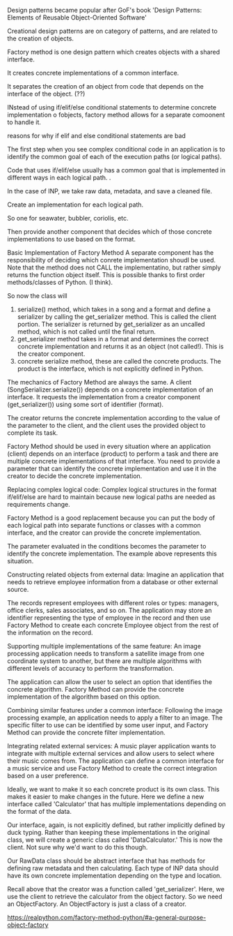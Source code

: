 Design patterns became popular after GoF's book 'Design Patterns: Elements of Reusable Object-Oriented Software'

Creational design patterns are on category of patterns, and are related to the creation of objects.

Factory method is one design pattern which creates objects with a shared interface.

It creates concrete implementations of a common interface.

It separates the creation of an object from code that depends on the interface of the object. (??)

INstead of using if/elif/else conditional statements to determine concrete implementation o fobjects, factory method allows for a separate comoonent to handle it.

reasons for why if elif and else conditional statements are bad

The first step when you see complex conditional code in an application is to identify the common goal of each of the execution paths (or logical paths).

Code that uses if/elif/else usually has a common goal that is implemented in different ways in each logical path. .

In the case of INP, we take raw data, metadata, and save a cleaned file.

Create an implementation for each logical path.

So one for seawater, bubbler, coriolis, etc.

Then provide another component that decides which of those concrete implementations to use based on the format.

Basic Implementation of Factory Method
A separate component has the responsibility of deciding which conrete implementation shoudl be used. Note that the method does not CALL the implementatino, but rather simply returns the function object itself. This is possible thanks to first order methods/classes of Python. (I think).

So now the class will
1) serialize() method, which takes in a song and a format and define a serializer by calling the get_serializer method. This is called the client portion. The serializer is returned by get_serializer as an uncalled method, which is not called until the final return.
2) get_serializer method takes in a format and determines the correct concrete implementation and returns it as an object (not called!). This is the creator component.
3) concrete serialize method, these are called the concrete products. The product is the interface, which is not explicitly defined in Python.


The mechanics of Factory Method are always the same. A client (SongSerializer.serialize()) depends on a concrete implementation of an interface. It requests the implementation from a creator component (get_serializer()) using some sort of identifier (format).

The creator returns the concrete implementation according to the value of the parameter to the client, and the client uses the provided object to complete its task.

Factory Method should be used in every situation where an application (client) depends on an interface (product) to perform a task and there are multiple concrete implementations of that interface. You need to provide a parameter that can identify the concrete implementation and use it in the creator to decide the concrete implementation.

Replacing complex logical code: Complex logical structures in the format if/elif/else are hard to maintain because new logical paths are needed as requirements change.

Factory Method is a good replacement because you can put the body of each logical path into separate functions or classes with a common interface, and the creator can provide the concrete implementation.

The parameter evaluated in the conditions becomes the parameter to identify the concrete implementation. The example above represents this situation.

Constructing related objects from external data: Imagine an application that needs to retrieve employee information from a database or other external source.

The records represent employees with different roles or types: managers, office clerks, sales associates, and so on. The application may store an identifier representing the type of employee in the record and then use Factory Method to create each concrete Employee object from the rest of the information on the record.

Supporting multiple implementations of the same feature: An image processing application needs to transform a satellite image from one coordinate system to another, but there are multiple algorithms with different levels of accuracy to perform the transformation.

The application can allow the user to select an option that identifies the concrete algorithm. Factory Method can provide the concrete implementation of the algorithm based on this option.

Combining similar features under a common interface: Following the image processing example, an application needs to apply a filter to an image. The specific filter to use can be identified by some user input, and Factory Method can provide the concrete filter implementation.

Integrating related external services: A music player application wants to integrate with multiple external services and allow users to select where their music comes from. The application can define a common interface for a music service and use Factory Method to create the correct integration based on a user preference.

Ideally, we want to make it so each concrete product is its own class. This makes it easier to make changes in the future. Here we define a new interface called 'Calculator' that has multiple implementations depending on the format of the data.

Our interface, again, is not explicitly defined, but rather implicitly defined by duck typing. 
Rather than keeping these implementations in the original class, we will create a generic class called 'DataCalculator.' This is now the client. Not sure why we'd want to do this though.

Our RawData class should be abstract interface that has methods for defining raw metadata and then calculating. Each type of INP data should have its own concrete implementation depending on the type and location.

Recall above that the creator was a function called 'get_serializer'. Here, we use the client to retrieve the calculator from the object factory. So we need an ObjectFactory. An ObjectFactory is just a class of a creator.

https://realpython.com/factory-method-python/#a-general-purpose-object-factory